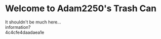 # Welcome to Adam2250's Trash Can
It shouldn't be much here...<br>
information?<br>
4c4cfe4daadaea1e
